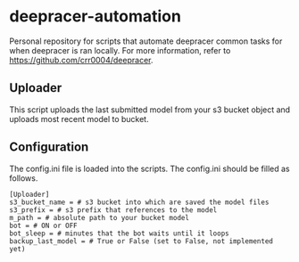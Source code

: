 # deepracer-automation
Personal repository for scripts that automate deepracer common tasks for when deepracer is ran locally. For more information, refer to https://github.com/crr0004/deepracer.

## Uploader
This script uploads the last submitted model from your s3 bucket object and uploads most recent model to bucket.

## Configuration

The config.ini file is loaded into the scripts.
The config.ini should be filled as follows.

```
[Uploader]
s3_bucket_name = # s3 bucket into which are saved the model files
s3_prefix = # s3 prefix that references to the model
m_path = # absolute path to your bucket model
bot = # ON or OFF
bot_sleep = # minutes that the bot waits until it loops
backup_last_model = # True or False (set to False, not implemented yet)
```
